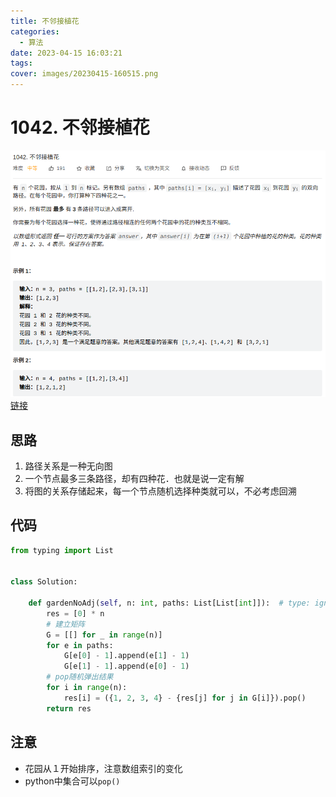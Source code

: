 ```yaml
---
title: 不邻接植花
categories:
  - 算法
date: 2023-04-15 16:03:21
tags:
cover: images/20230415-160515.png
---
```

# 1042. 不邻接植花
![不邻接植花](images/20230415-160515.png)
[链接](https://leetcode.cn/problems/flower-planting-with-no-adjacent/)

## 思路
1. 路径关系是一种无向图
2. 一个节点最多三条路径，却有四种花．也就是说一定有解
3. 将图的关系存储起来，每一个节点随机选择种类就可以，不必考虑回溯

## 代码
```python
from typing import List


class Solution:

	def gardenNoAdj(self, n: int, paths: List[List[int]]):  # type: ignore
		res = [0] * n
		# 建立矩阵
		G = [[] for _ in range(n)]
		for e in paths:
			G[e[0] - 1].append(e[1] - 1)
			G[e[1] - 1].append(e[0] - 1)
		# pop随机弹出结果
		for i in range(n):
			res[i] = ({1, 2, 3, 4} - {res[j] for j in G[i]}).pop()
		return res
```

## 注意
- 花园从１开始排序，注意数组索引的变化
- python中集合可以`pop()`
